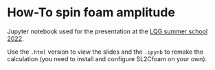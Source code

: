 # How-To spin foam amplitude

Jupyter notebook used for the presentation at the [LQG summer school 2022](https://sites.google.com/view/loops-22-summer-school).

Use the `.html` version to view the slides and the `.ipynb` to remake the calculation (you need to install and configure SL2Cfoam on your own).
